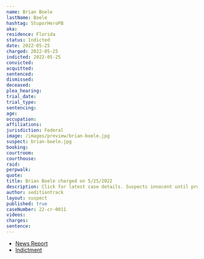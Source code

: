 ```yaml
---
name: Brian Boele
lastName: Boele
hashtag: StuporHeroPB
aka:
residence: Florida
status: Indicted
date: 2022-05-25
charged: 2022-05-25
indicted: 2022-05-25
convicted:
acquitted:
sentenced:
dismissed:
deceased:
plea_hearing:
trial_date:
trial_type:
sentencing:
age:
occupation:
affiliations:
jurisdiction: Federal
image: /images/preview/brian-boele.jpg
suspect: brian-boele.jpg
booking:
courtroom:
courthouse:
raid:
perpwalk:
quote:
title: Brian Boele charged on 5/25/2022
description: Click for latest case details. Suspects innocent until proven guilty.
author: seditiontrack
layout: suspect
published: true
caseNumber: 22-cr-0011
videos:
charges:
sentence:
---
```

- [News Report](https://www.tampabay.com/news/clearwater/2022/06/03/men-from-clearwater-lakeland-latest-florida-arrests-in-us-capitol-riot/)
- [Indictment](https://www.justice.gov/usao-dc/case-multi-defendant/file/1510571/download)
